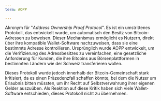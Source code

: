 ```yaml
---
term: AOPP

---
```

Akronym für "*Address Ownership Proof Protocol*". Es ist ein umstrittenes Protokoll, das entwickelt wurde, um automatisch den Besitz von Bitcoin-Adressen zu beweisen. Dieser Mechanismus ermöglicht es Nutzern, direkt über ihre kompatible Wallet-Software nachzuweisen, dass sie eine bestimmte Adresse kontrollieren. Ursprünglich wurde AOPP entwickelt, um die Verifizierung des Adressbesitzes zu vereinfachen, eine gesetzliche Anforderung für Kunden, die ihre Bitcoins aus Börsenplattformen in bestimmten Ländern wie der Schweiz transferieren wollen.

Dieses Protokoll wurde jedoch innerhalb der Bitcoin-Gemeinschaft stark kritisiert, da es einen Präzedenzfall schaffen könnte, bei dem die Nutzer um Erlaubnis bitten müssten, um ihr Recht auf Selbstverwahrung ihrer eigenen Gelder auszuüben. Als Reaktion auf diese Kritik haben sich viele Wallet-Software entschieden, dieses Protokoll nicht zu übernehmen.